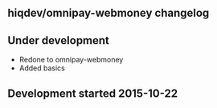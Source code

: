hiqdev/omnipay-webmoney changelog
---------------------------------

## Under development

- Redone to omnipay-webmoney
- Added basics

## Development started 2015-10-22

